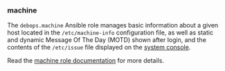 ### machine

The `debops.machine` Ansible role manages basic information about a
given host located in the `/etc/machine-info` configuration file, as
well as static and dynamic Message Of The Day (MOTD) shown after login,
and the contents of the `/etc/issue` file displayed on the [system
console](https://en.wikipedia.org/wiki/System_console).

Read the [machine role documentation](https://docs.debops.org/en/master/ansible/roles/machine/) for more details.
